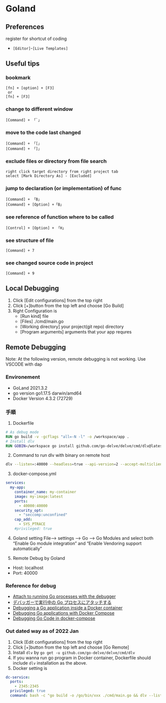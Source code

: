 # Goland

## Preferences

register for shortcut of coding

- `[Editor]`-`[Live Templates]`

## Useful tips

### bookmark

```
[fn] + [option] + [F3]
 or
[fn] + [F3]
```

### change to different window

```
[Command] + 「`」
```

### move to the code last changed

```
[Command] + 「[」
[Command] + 「]」
```

### exclude files or directory from file search

```
right click target directory from right project tab
select [Mark Directory As] - [Excluded]
```

### jump to declaration (or implementation) of func

```
[Command] + 「B」
[Command] + [Option] +「B」
```

### see reference of function where to be called

```
[Control] + [Option] + 「H」
```

### see structure of file

```
[Command] + 7
```

### see changed source code in project

```
[Command] + 9
```

## Local Debugging

1. Click [Edit configurations] from the top right
2. Click [+]button from the top left and choose [Go Build]
3. Right Configuration is
   - [Run kind] file
   - [Files] ./cmd/main.go
   - [Working directory] your project(git repo) directory
   - [Program arguments] arguments that your app requres

## Remote Debugging

Note: At the following version, remote debugging is not working. Use VSCODE with dap

### Environement

- GoLand 2021.3.2
- go version go1.17.5 darwin/amd64
- Docker Version 4.3.2 (72729)

### 手順

1. Dockerfile

```Dockerfile
# As debug mode
RUN go build -v -gcflags "all=-N -l" -o /workspace/app .
# Install dlv
RUN GOBIN=/workspace go install github.com/go-delve/delve/cmd/dlv@latest
```

2. Command to run dlv with binary on remote host

```sh
dlv --listen=:40000 --headless=true --api-version=2 --accept-multiclient exec /usr/bin/app
```

3. docker-compose.yml

```yml
services:
  my-app:
    container_name: my-container
    image: my-image:latest
    ports:
      - 40000:40000
    security_opt:
      - "seccomp:unconfined"
    cap_add:
      - SYS_PTRACE
    #privileged: true
```

4. Goland setting
   File–> settings –> Go –> Go Modules and select both “Enable Go module integration” and “Enable Vendoring support automatically”

5. Remote Debug by Goland

- Host: localhost
- Port: 40000

### Reference for debug

- [Attach to running Go processes with the debugger](https://www.jetbrains.com/help/go/attach-to-running-go-processes-with-debugger.html)
- [デバッガーで実行中の Go プロセスにアタッチする](https://pleiades.io/help/go/attach-to-running-go-processes-with-debugger.html)
- [Debugging a Go application inside a Docker container](https://blog.jetbrains.com/go/2020/05/06/debugging-a-go-application-inside-a-docker-container/)
- [Debugging Go applications with Docker Compose](https://blog.jetbrains.com/go/2020/05/08/running-go-applications-using-docker-compose-in-goland/#debugging-go-applications-with-docker-compose)
- [Debugging Go Code in docker-compose](https://lukelogbook.tech/2021/03/04/debugging-go-code-in-docker-compose/)

### Out dated way as of 2022 Jan

1. Click [Edit configurations] from the top right
2. Click [+]button from the top left and choose [Go Remote]
3. Install `dlv` by `go get -u github.com/go-delve/delve/cmd/dlv`
4. If you wanna run go program in Docker container, Dockerfile should include `dlv` installation as the above.
5. Docker setting is

```yml
dc-service:
  ports:
    - 2345:2345
  privileged: true
  command: bash -c "go build -o /go/bin/xxx ./cmd/main.go && dlv --listen=:2345 --headless=true --api-version=2 exec /go/bin/xxx -- --config xxxx.conf"
```
